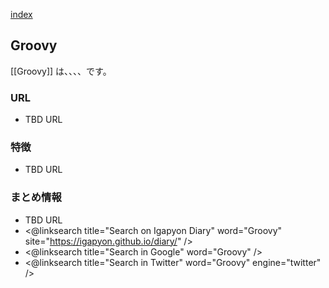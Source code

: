 [index](https://igapyon.github.io/diary/keyword/index.html)

## Groovy

[[Groovy]] は、、、、です。

### URL

* TBD URL

### 特徴

* TBD URL

### まとめ情報

* TBD URL
* <@linksearch title="Search on Igapyon Diary" word="Groovy" site="https://igapyon.github.io/diary/" />
* <@linksearch title="Search in Google" word="Groovy" />
* <@linksearch title="Search in Twitter" word="Groovy" engine="twitter" />

